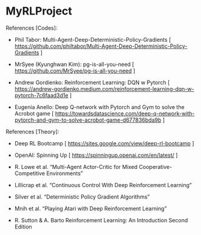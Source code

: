 # MyRLProject

References [Codes]:

- Phil Tabor: Multi-Agent-Deep-Deterministic-Policy-Gradients 
[ https://github.com/philtabor/Multi-Agent-Deep-Deterministic-Policy-Gradients ] 

- MrSyee (Kyunghwan Kim): pg-is-all-you-need
[ https://github.com/MrSyee/pg-is-all-you-need ]

- Andrew Gordienko: Reinforcement Learning: DQN w Pytorch
[ https://andrew-gordienko.medium.com/reinforcement-learning-dqn-w-pytorch-7c6faad3d1e ]

- Eugenia Anello: Deep Q-network with Pytorch and Gym to solve the Acrobot game
[ https://towardsdatascience.com/deep-q-network-with-pytorch-and-gym-to-solve-acrobot-game-d677836bda9b ]

References [Theory]:

- Deep RL Bootcamp [ https://sites.google.com/view/deep-rl-bootcamp ]

- OpenAI: Spinning Up [ https://spinningup.openai.com/en/latest/ ]

- R. Lowe et al. “Multi-Agent Actor-Critic for Mixed Cooperative-Competitive Environments”

- Lillicrap et al. “Continuous Control With Deep Reinforcement Learning”

- Silver et al. “Deterministic Policy Gradient Algorithms”

- Mnih et al. “Playing Atari with Deep Reinforcement Learning”

- R. Sutton & A. Barto Reinforcement Learning: An Introduction Second Edition

